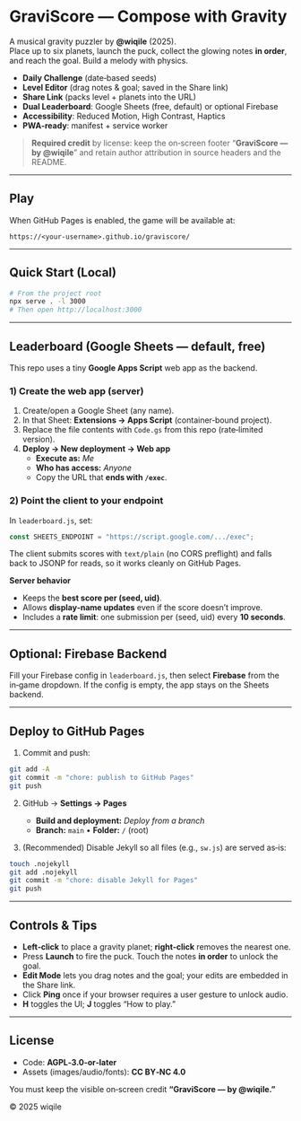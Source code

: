 # GraviScore — Compose with Gravity

A musical gravity puzzler by **@wiqile** (2025).  
Place up to six planets, launch the puck, collect the glowing notes **in order**, and reach the goal. Build a melody with physics.

- **Daily Challenge** (date‑based seeds)
- **Level Editor** (drag notes & goal; saved in the Share link)
- **Share Link** (packs level + planets into the URL)
- **Dual Leaderboard**: Google Sheets (free, default) or optional Firebase
- **Accessibility**: Reduced Motion, High Contrast, Haptics
- **PWA‑ready**: manifest + service worker

> **Required credit** by license: keep the on‑screen footer “**GraviScore — by @wiqile**” and retain author attribution in source headers and the README.

---

## Play

When GitHub Pages is enabled, the game will be available at:

```
https://<your-username>.github.io/graviscore/
```

---

## Quick Start (Local)

```bash
# From the project root
npx serve . -l 3000
# Then open http://localhost:3000
```

---

## Leaderboard (Google Sheets — default, free)

This repo uses a tiny **Google Apps Script** web app as the backend.

### 1) Create the web app (server)

1. Create/open a Google Sheet (any name).
2. In that Sheet: **Extensions → Apps Script** (container‑bound project).
3. Replace the file contents with `Code.gs` from this repo (rate‑limited version).
4. **Deploy → New deployment → Web app**  
   - **Execute as:** *Me*  
   - **Who has access:** *Anyone*  
   - Copy the URL that **ends with `/exec`**.

### 2) Point the client to your endpoint

In `leaderboard.js`, set:

```js
const SHEETS_ENDPOINT = "https://script.google.com/.../exec";
```

The client submits scores with `text/plain` (no CORS preflight) and falls back to JSONP for reads, so it works cleanly on GitHub Pages.

**Server behavior**

- Keeps the **best score per (seed, uid)**.  
- Allows **display‑name updates** even if the score doesn’t improve.  
- Includes a **rate limit**: one submission per (seed, uid) every **10 seconds**.

---

## Optional: Firebase Backend

Fill your Firebase config in `leaderboard.js`, then select **Firebase** from the in‑game dropdown. If the config is empty, the app stays on the Sheets backend.

---

## Deploy to GitHub Pages

1. Commit and push:

```bash
git add -A
git commit -m "chore: publish to GitHub Pages"
git push
```

2. GitHub → **Settings → Pages**  
   - **Build and deployment:** *Deploy from a branch*  
   - **Branch:** `main` • **Folder:** `/` (root)

3. (Recommended) Disable Jekyll so all files (e.g., `sw.js`) are served as‑is:

```bash
touch .nojekyll
git add .nojekyll
git commit -m "chore: disable Jekyll for Pages"
git push
```

---

## Controls & Tips

- **Left‑click** to place a gravity planet; **right‑click** removes the nearest one.  
- Press **Launch** to fire the puck. Touch the notes **in order** to unlock the goal.  
- **Edit Mode** lets you drag notes and the goal; your edits are embedded in the Share link.  
- Click **Ping** once if your browser requires a user gesture to unlock audio.  
- **H** toggles the UI; **J** toggles “How to play.”

---

## License

- Code: **AGPL‑3.0‑or‑later**  
- Assets (images/audio/fonts): **CC BY‑NC 4.0**  

You must keep the visible on‑screen credit **“GraviScore — by @wiqile.”**

© 2025 wiqile

